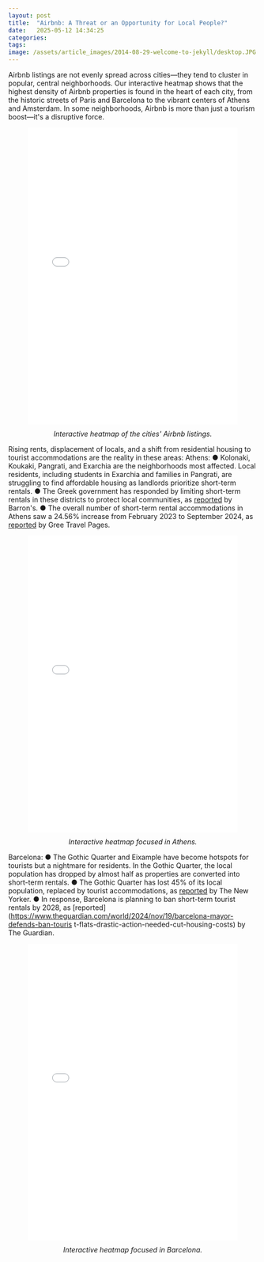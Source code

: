 ```yaml
---
layout: post
title:  "Airbnb: A Threat or an Opportunity for Local People?"
date:   2025-05-12 14:34:25
categories: 
tags: 
image: /assets/article_images/2014-08-29-welcome-to-jekyll/desktop.JPG
---
```

Airbnb listings are not evenly spread across cities—they tend to cluster in popular, central
neighborhoods. Our interactive heatmap shows that the highest density of Airbnb properties
is found in the heart of each city, from the historic streets of Paris and Barcelona to the
vibrant centers of Athens and Amsterdam. In some neighborhoods, Airbnb is more than just
a tourism boost—it's a disruptive force.

<figure>
  <iframe src="/assets/threat_opportunity/Full_heatmap_interactive.html" width="100%" height="600px" style="border:none;"></iframe>
  <figcaption style="text-align: center; font-style: italic; margin-top: 10px;">
    Interactive heatmap of the cities' Airbnb listings.
  </figcaption>
</figure>

Rising rents, displacement of locals, and a shift from residential housing to tourist
accommodations are the reality in these areas:
Athens:
● Kolonaki, Koukaki, Pangrati, and Exarchia are the neighborhoods most affected.
Local residents, including students in Exarchia and families in Pangrati, are
struggling to find affordable housing as landlords prioritize short-term rentals.
● The Greek government has responded by limiting short-term rentals in these districts
to protect local communities, as [reported](
https://www.barrons.com/news/short-term-rental-limits-in-popular-athens-areas-takeeffect-ce810cde) by Barron's. 
● The overall number of short-term rental accommodations in Athens saw a 24.56%
increase from February 2023 to September 2024, as [reported](https://news.gtp.gr/2024/10/11/short-term-rental-accommodations-rise-in-downtown-athens/) by Gree Travel Pages.

<figure>
  <iframe src="/assets/threat_opportunity/enhanced_focused_athens_heatmap_extended.html" width="100%" height="600px" style="border:none;"></iframe>
  <figcaption style="text-align: center; font-style: italic; margin-top: 10px;">
    Interactive heatmap focused in Athens.
  </figcaption>
</figure>

Barcelona:
● The Gothic Quarter and Eixample have become hotspots for tourists but a nightmare
for residents. In the Gothic Quarter, the local population has dropped by almost half
as properties are converted into short-term rentals.
● The Gothic Quarter has lost 45% of its local population, replaced by tourist
accommodations, as [reported](https://www.newyorker.com/magazine/2019/04/29/the-airbnb-invasion-of-barcelona) by The New Yorker. 
● In response, Barcelona is planning to ban short-term tourist rentals by 2028, as [reported](https://www.theguardian.com/world/2024/nov/19/barcelona-mayor-defends-ban-touris
t-flats-drastic-action-needed-cut-housing-costs) by The Guardian.

<figure>
  <iframe src="/assets/threat_opportunity/enhanced_barcelona_heatmap.html" width="100%" height="600px" style="border:none;"></iframe>
  <figcaption style="text-align: center; font-style: italic; margin-top: 10px;">
    Interactive heatmap focused in Barcelona.
  </figcaption>
</figure>
